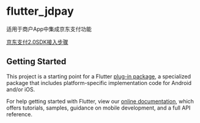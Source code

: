 # flutter_jdpay

适用于商户App中集成京东支付功能

[京东支付2.0SDK接入步骤](http://payapi.jd.com/docList.html?methodName=1)

## Getting Started

This project is a starting point for a Flutter
[plug-in package](https://flutter.dev/developing-packages/),
a specialized package that includes platform-specific implementation code for
Android and/or iOS.

For help getting started with Flutter, view our 
[online documentation](https://flutter.dev/docs), which offers tutorials, 
samples, guidance on mobile development, and a full API reference.
